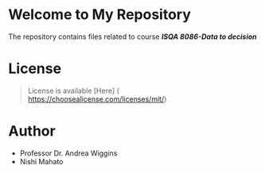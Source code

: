 # Welcome to My Repository

The repository contains files related to course **_ISQA 8086-Data to decision_**

# License
> License is available [Here] ( https://choosealicense.com/licenses/mit/)

# Author 
   * Professor Dr. Andrea Wiggins
   * Nishi Mahato
   



